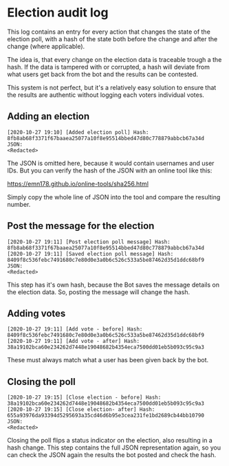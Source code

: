 # Election audit log

This log contains an entry for every action that changes the state of the election poll, with a hash of the state both before the change and after the change (where applicable).

The idea is, that every change on the election data is traceable trough a the hash. If the data is tampered with or corrupted, a hash will deviate from what users get back from the bot and the results can be contested. 

This system is not perfect, but it's a relatively easy solution to ensure that the results are authentic without logging each voters individual votes.

## Adding an election

```text
[2020-10-27 19:10] [Added election poll] Hash: 8fb8ab68f3371f67baaea25077a10f8e95514bbed47d80c778879abbcb67a34d
JSON:
<Redacted>
```

The JSON is omitted here, because it would contain usernames and user IDs. But you can verify the hash of the JSON with an online tool like this:

https://emn178.github.io/online-tools/sha256.html 

Simply copy the whole line of JSON into the tool and compare the resulting number.

## Post the message for the election

```text
[2020-10-27 19:11] [Post election poll message] Hash: 8fb8ab68f3371f67baaea25077a10f8e95514bbed47d80c778879abbcb67a34d
[2020-10-27 19:11] [Saved election poll message] Hash: 8409f8c536febc7491680c7e80d0e3a0b6c526c533a5be87462d35d1ddc68bf9
JSON:
<Redacted>
```

This step has it's own hash, because the Bot saves the message details on the election data. So, posting the message will change the hash.

## Adding votes

```text
[2020-10-27 19:11] [Add vote - before] Hash: 8409f8c536febc7491680c7e80d0e3a0b6c526c533a5be87462d35d1ddc68bf9
[2020-10-27 19:11] [Add vote - after] Hash: 38a19102bca60e234262d7448e19048682b4354eca7500dd01eb5b093c95c9a3
```

These must always match what a user has been given back by the bot.

## Closing the poll

```text
[2020-10-27 19:15] [Close election - before] Hash: 38a19102bca60e234262d7448e19048682b4354eca7500dd01eb5b093c95c9a3
[2020-10-27 19:15] [Close election- after] Hash: 655a93976da93394d5295693a35cd46d6b95e3cea231fe1bd2689cb44bb10790
JSON:
<Redacted>
```

Closing the poll flips a status indicator on the election, also resulting in a hash change. This step contains the full JSON representation again, so you can check the JSON again the results the bot posted and check the hash.
